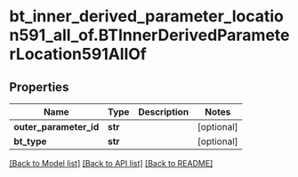 # bt_inner_derived_parameter_location591_all_of.BTInnerDerivedParameterLocation591AllOf

## Properties
Name | Type | Description | Notes
------------ | ------------- | ------------- | -------------
**outer_parameter_id** | **str** |  | [optional] 
**bt_type** | **str** |  | [optional] 

[[Back to Model list]](../README.md#documentation-for-models) [[Back to API list]](../README.md#documentation-for-api-endpoints) [[Back to README]](../README.md)


